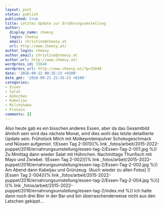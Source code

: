 ```yaml
---
layout: post
status: publish
published: true
title: Letztes Update zur Ernährungsumstellung
author:
  display_name: cheesy
  login: cheesy
  email: christine@cheesy.at
  url: http://www.cheesy.at/
author_login: cheesy
author_email: christine@cheesy.at
author_url: http://www.cheesy.at/
wordpress_id: 31648
wordpress_url: http://www.cheesy.at/?p=31648
date: '2016-09-22 00:35:23 +0100'
date_gmt: '2016-09-21 22:35:23 +0100'
categories:
- Essen
- Salat
- Hühnchen
- Kabeljau
- Milchshake
- Protein
comments: []
---
```

Also heute gab es ein bisschen anderes Essen, aber da das Gesamtbild ähnlich sein wird das nächste Monat, wird dies wohl das letzte detaillierte Update sein.
Frühstück Milch mit Molkeproteinpulver Schokogeschmack und Nüssen aufgemixt.
![Essen Tag 2-001]({% link _fotos/arbeit/2015-2022-puppet/2016/ernahrungsumstellung/essen-tag-2/Essen-Tag-2-001.jpg %})
Zu Mmittag dann wieder Salat mit Hühnchen. Nachmittags Thunfisch mit Mayo und Zwiebel.
![Essen Tag 2-002]({% link _fotos/arbeit/2015-2022-puppet/2016/ernahrungsumstellung/essen-tag-2/Essen-Tag-2-002.jpg %})
Am Abend dann Kabeljau und Grünzeug. (Auch wieder zu allen Fotos)
[![Essen Tag 2-004]({% link _fotos/arbeit/2015-2022-puppet/2016/ernahrungsumstellung/essen-tag-2/Essen-Tag-2-004.jpg %})]({% link _fotos/arbeit/2015-2022-puppet/2016/ernahrungsumstellung/essen-tag-2/index.md %})
Ich hatte dann noch drei Bier in der Bar und bin überraschenderweise nicht aus den Latschen gekippt...
